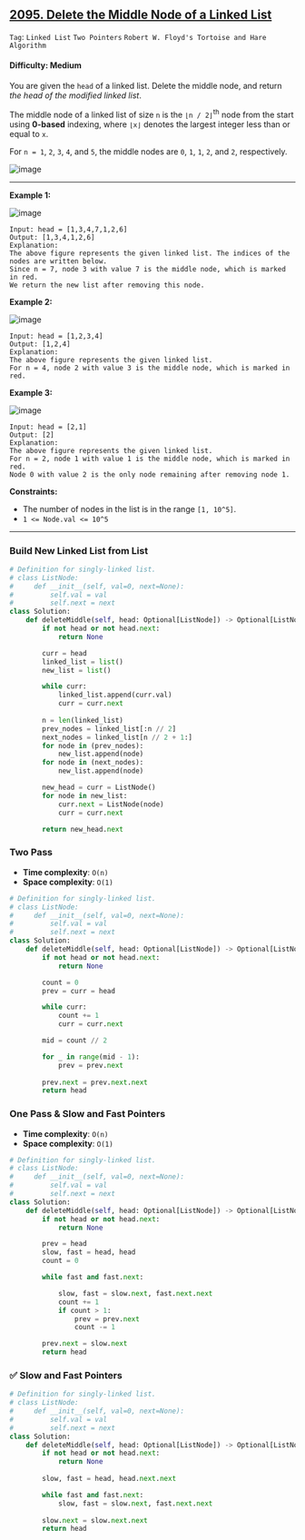 ## [2095. Delete the Middle Node of a Linked List](https://leetcode.com/problems/delete-the-middle-node-of-a-linked-list)

```Tag```: ```Linked List``` ```Two Pointers``` ```Robert W. Floyd's Tortoise and Hare Algorithm```

#### Difficulty: Medium

You are given the ```head``` of a linked list. Delete the middle node, and return _the head of the modified linked list_.

The middle node of a linked list of size ```n``` is the ```⌊n / 2⌋```<sup>th</sup> node from the start using __0-based__ indexing, where ```⌊x⌋``` denotes the largest integer less than or equal to ```x```.

For ```n = 1```, ```2```, ```3```, ```4```, and ```5```, the middle nodes are ```0```, ```1```, ```1```, ```2```, and ```2```, respectively.

![image](https://github.com/quananhle/Python/assets/35042430/e92c86d6-0ed7-4fa1-98fc-43e2385fdc62)

---

__Example 1:__

![image](https://assets.leetcode.com/uploads/2021/11/16/eg1drawio.png)
```
Input: head = [1,3,4,7,1,2,6]
Output: [1,3,4,1,2,6]
Explanation:
The above figure represents the given linked list. The indices of the nodes are written below.
Since n = 7, node 3 with value 7 is the middle node, which is marked in red.
We return the new list after removing this node. 
```

__Example 2:__

![image](https://assets.leetcode.com/uploads/2021/11/16/eg2drawio.png)
```
Input: head = [1,2,3,4]
Output: [1,2,4]
Explanation:
The above figure represents the given linked list.
For n = 4, node 2 with value 3 is the middle node, which is marked in red.
```

__Example 3:__

![image](https://assets.leetcode.com/uploads/2021/11/16/eg3drawio.png)
```
Input: head = [2,1]
Output: [2]
Explanation:
The above figure represents the given linked list.
For n = 2, node 1 with value 1 is the middle node, which is marked in red.
Node 0 with value 2 is the only node remaining after removing node 1.
```

__Constraints:__

- The number of nodes in the list is in the range ```[1, 10^5]```.
- ```1 <= Node.val <= 10^5```

---

### Build New Linked List from List

```Python
# Definition for singly-linked list.
# class ListNode:
#     def __init__(self, val=0, next=None):
#         self.val = val
#         self.next = next
class Solution:
    def deleteMiddle(self, head: Optional[ListNode]) -> Optional[ListNode]:
        if not head or not head.next:
            return None

        curr = head
        linked_list = list()
        new_list = list()

        while curr:
            linked_list.append(curr.val)
            curr = curr.next
        
        n = len(linked_list)
        prev_nodes = linked_list[:n // 2]
        next_nodes = linked_list[n // 2 + 1:]
        for node in (prev_nodes):
            new_list.append(node)
        for node in (next_nodes):
            new_list.append(node)

        new_head = curr = ListNode()
        for node in new_list:
            curr.next = ListNode(node)
            curr = curr.next

        return new_head.next
```

### Two Pass

- __Time complexity__: ```O(n)```
- __Space complexity__: ```O(1)```

```Python
# Definition for singly-linked list.
# class ListNode:
#     def __init__(self, val=0, next=None):
#         self.val = val
#         self.next = next
class Solution:
    def deleteMiddle(self, head: Optional[ListNode]) -> Optional[ListNode]:
        if not head or not head.next:
            return None

        count = 0
        prev = curr = head

        while curr:
            count += 1
            curr = curr.next

        mid = count // 2

        for _ in range(mid - 1):
            prev = prev.next
        
        prev.next = prev.next.next
        return head
```

### One Pass & Slow and Fast Pointers

- __Time complexity__: ```O(n)```
- __Space complexity__: ```O(1)```

```Python
# Definition for singly-linked list.
# class ListNode:
#     def __init__(self, val=0, next=None):
#         self.val = val
#         self.next = next
class Solution:
    def deleteMiddle(self, head: Optional[ListNode]) -> Optional[ListNode]:
        if not head or not head.next:
            return None

        prev = head
        slow, fast = head, head
        count = 0

        while fast and fast.next:

            slow, fast = slow.next, fast.next.next
            count += 1
            if count > 1:
                prev = prev.next
                count -= 1

        prev.next = slow.next
        return head
```

### ✅ Slow and Fast Pointers

```Python
# Definition for singly-linked list.
# class ListNode:
#     def __init__(self, val=0, next=None):
#         self.val = val
#         self.next = next
class Solution:
    def deleteMiddle(self, head: Optional[ListNode]) -> Optional[ListNode]:
        if not head or not head.next:
            return None
        
        slow, fast = head, head.next.next

        while fast and fast.next:
            slow, fast = slow.next, fast.next.next
        
        slow.next = slow.next.next
        return head
```
